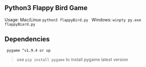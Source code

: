 ## Python3 Flappy Bird Game
Usage: Mac/Linux ```python3 flappyBird.py ```
       Windows: ```winpty py.exe flappyBiard.py```

## Dependencies
``` pygame ^v1.9.4 or up```
> use `pip install pygame` to install pygame latest version 
